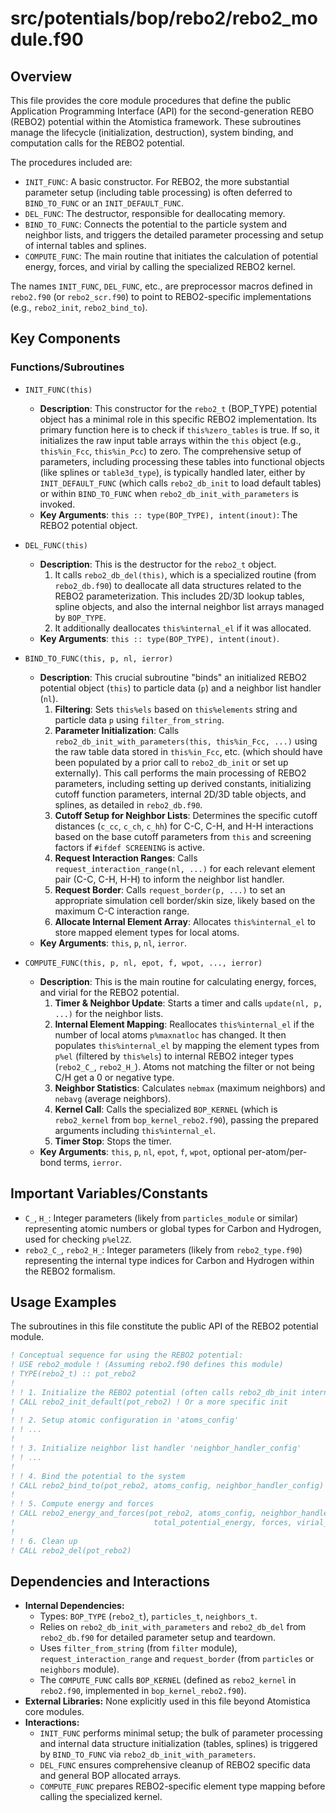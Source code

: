 # src/potentials/bop/rebo2/rebo2_module.f90

## Overview

This file provides the core module procedures that define the public Application Programming Interface (API) for the second-generation REBO (REBO2) potential within the Atomistica framework. These subroutines manage the lifecycle (initialization, destruction), system binding, and computation calls for the REBO2 potential.

The procedures included are:
*   `INIT_FUNC`: A basic constructor. For REBO2, the more substantial parameter setup (including table processing) is often deferred to `BIND_TO_FUNC` or an `INIT_DEFAULT_FUNC`.
*   `DEL_FUNC`: The destructor, responsible for deallocating memory.
*   `BIND_TO_FUNC`: Connects the potential to the particle system and neighbor lists, and triggers the detailed parameter processing and setup of internal tables and splines.
*   `COMPUTE_FUNC`: The main routine that initiates the calculation of potential energy, forces, and virial by calling the specialized REBO2 kernel.

The names `INIT_FUNC`, `DEL_FUNC`, etc., are preprocessor macros defined in `rebo2.f90` (or `rebo2_scr.f90`) to point to REBO2-specific implementations (e.g., `rebo2_init`, `rebo2_bind_to`).

## Key Components

### Functions/Subroutines

*   `INIT_FUNC(this)`
    *   **Description**: This constructor for the `rebo2_t` (BOP_TYPE) potential object has a minimal role in this specific REBO2 implementation. Its primary function here is to check if `this%zero_tables` is true. If so, it initializes the raw input table arrays within the `this` object (e.g., `this%in_Fcc`, `this%in_Pcc`) to zero. The comprehensive setup of parameters, including processing these tables into functional objects (like splines or `table3d_type`), is typically handled later, either by `INIT_DEFAULT_FUNC` (which calls `rebo2_db_init` to load default tables) or within `BIND_TO_FUNC` when `rebo2_db_init_with_parameters` is invoked.
    *   **Key Arguments**: `this :: type(BOP_TYPE), intent(inout)`: The REBO2 potential object.

*   `DEL_FUNC(this)`
    *   **Description**: This is the destructor for the `rebo2_t` object.
        1.  It calls `rebo2_db_del(this)`, which is a specialized routine (from `rebo2_db.f90`) to deallocate all data structures related to the REBO2 parameterization. This includes 2D/3D lookup tables, spline objects, and also the internal neighbor list arrays managed by `BOP_TYPE`.
        2.  It additionally deallocates `this%internal_el` if it was allocated.
    *   **Key Arguments**: `this :: type(BOP_TYPE), intent(inout)`.

*   `BIND_TO_FUNC(this, p, nl, ierror)`
    *   **Description**: This crucial subroutine "binds" an initialized REBO2 potential object (`this`) to particle data (`p`) and a neighbor list handler (`nl`).
        1.  **Filtering**: Sets `this%els` based on `this%elements` string and particle data `p` using `filter_from_string`.
        2.  **Parameter Initialization**: Calls `rebo2_db_init_with_parameters(this, this%in_Fcc, ...)` using the raw table data stored in `this%in_Fcc`, etc. (which should have been populated by a prior call to `rebo2_db_init` or set up externally). This call performs the main processing of REBO2 parameters, including setting up derived constants, initializing cutoff function parameters, internal 2D/3D table objects, and splines, as detailed in `rebo2_db.f90`.
        3.  **Cutoff Setup for Neighbor Lists**: Determines the specific cutoff distances (`c_cc`, `c_ch`, `c_hh`) for C-C, C-H, and H-H interactions based on the base cutoff parameters from `this` and screening factors if `#ifdef SCREENING` is active.
        4.  **Request Interaction Ranges**: Calls `request_interaction_range(nl, ...)` for each relevant element pair (C-C, C-H, H-H) to inform the neighbor list handler.
        5.  **Request Border**: Calls `request_border(p, ...)` to set an appropriate simulation cell border/skin size, likely based on the maximum C-C interaction range.
        6.  **Allocate Internal Element Array**: Allocates `this%internal_el` to store mapped element types for local atoms.
    *   **Key Arguments**: `this`, `p`, `nl`, `ierror`.

*   `COMPUTE_FUNC(this, p, nl, epot, f, wpot, ..., ierror)`
    *   **Description**: This is the main routine for calculating energy, forces, and virial for the REBO2 potential.
        1.  **Timer & Neighbor Update**: Starts a timer and calls `update(nl, p, ...)` for the neighbor lists.
        2.  **Internal Element Mapping**: Reallocates `this%internal_el` if the number of local atoms `p%maxnatloc` has changed. It then populates `this%internal_el` by mapping the element types from `p%el` (filtered by `this%els`) to internal REBO2 integer types (`rebo2_C_`, `rebo2_H_`). Atoms not matching the filter or not being C/H get a 0 or negative type.
        3.  **Neighbor Statistics**: Calculates `nebmax` (maximum neighbors) and `nebavg` (average neighbors).
        4.  **Kernel Call**: Calls the specialized `BOP_KERNEL` (which is `rebo2_kernel` from `bop_kernel_rebo2.f90`), passing the prepared arguments including `this%internal_el`.
        5.  **Timer Stop**: Stops the timer.
    *   **Key Arguments**: `this`, `p`, `nl`, `epot`, `f`, `wpot`, optional per-atom/per-bond terms, `ierror`.

## Important Variables/Constants
*   `C_`, `H_`: Integer parameters (likely from `particles_module` or similar) representing atomic numbers or global types for Carbon and Hydrogen, used for checking `p%el2Z`.
*   `rebo2_C_`, `rebo2_H_`: Integer parameters (likely from `rebo2_type.f90`) representing the internal type indices for Carbon and Hydrogen within the REBO2 formalism.

## Usage Examples
The subroutines in this file constitute the public API of the REBO2 potential module.

```fortran
! Conceptual sequence for using the REBO2 potential:
! USE rebo2_module ! (Assuming rebo2.f90 defines this module)
! TYPE(rebo2_t) :: pot_rebo2
!
! ! 1. Initialize the REBO2 potential (often calls rebo2_db_init internally)
! CALL rebo2_init_default(pot_rebo2) ! Or a more specific init
!
! ! 2. Setup atomic configuration in 'atoms_config'
! ! ...
!
! ! 3. Initialize neighbor list handler 'neighbor_handler_config'
! ! ...
!
! ! 4. Bind the potential to the system
! CALL rebo2_bind_to(pot_rebo2, atoms_config, neighbor_handler_config)
!
! ! 5. Compute energy and forces
! CALL rebo2_energy_and_forces(pot_rebo2, atoms_config, neighbor_handler_config, &
!                               total_potential_energy, forces, virial_tensor)
!
! ! 6. Clean up
! CALL rebo2_del(pot_rebo2)
```

## Dependencies and Interactions
*   **Internal Dependencies:**
    *   Types: `BOP_TYPE` (`rebo2_t`), `particles_t`, `neighbors_t`.
    *   Relies on `rebo2_db_init_with_parameters` and `rebo2_db_del` from `rebo2_db.f90` for detailed parameter setup and teardown.
    *   Uses `filter_from_string` (from `filter` module), `request_interaction_range` and `request_border` (from `particles` or `neighbors` module).
    *   The `COMPUTE_FUNC` calls `BOP_KERNEL` (defined as `rebo2_kernel` in `rebo2.f90`, implemented in `bop_kernel_rebo2.f90`).
*   **External Libraries:** None explicitly used in this file beyond Atomistica core modules.
*   **Interactions:**
    *   `INIT_FUNC` performs minimal setup; the bulk of parameter processing and internal data structure initialization (tables, splines) is triggered by `BIND_TO_FUNC` via `rebo2_db_init_with_parameters`.
    *   `DEL_FUNC` ensures comprehensive cleanup of REBO2 specific data and general BOP allocated arrays.
    *   `COMPUTE_FUNC` prepares REBO2-specific element type mapping before calling the specialized kernel.
```
